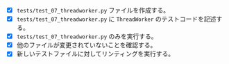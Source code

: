 - [x] `tests/test_07_threadworker.py` ファイルを作成する。
- [x] `tests/test_07_threadworker.py` に `ThreadWorker` のテストコードを記述する。
- [x] `tests/test_07_threadworker.py` のみを実行する。
- [x] 他のファイルが変更されていないことを確認する。
- [x] 新しいテストファイルに対してリンティングを実行する。
